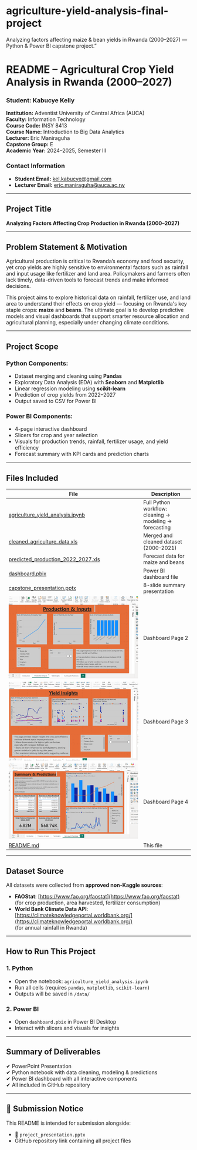 # agriculture-yield-analysis-final-project
Analyzing factors affecting maize &amp; bean yields in Rwanda (2000–2027) — Python &amp; Power BI capstone project.”

#  README – Agricultural Crop Yield Analysis in Rwanda (2000–2027)

###  Student: **Kabucye Kelly**  
**Institution:** Adventist University of Central Africa (AUCA)  
**Faculty:** Information Technology  
**Course Code:** INSY 8413  
**Course Name:** Introduction to Big Data Analytics  
**Lecturer:** Eric Maniraguha  
**Capstone Group:** E  
**Academic Year:** 2024–2025, Semester III

### Contact Information
- **Student Email:** kel.kabucye@gmail.com  
- **Lecturer Email:** eric.maniraguha@auca.ac.rw


---

##  Project Title
**Analyzing Factors Affecting Crop Production in Rwanda (2000–2027)**



---

##  Problem Statement & Motivation

Agricultural production is critical to Rwanda’s economy and food security, yet crop yields are highly sensitive to environmental factors such as rainfall and input usage like fertilizer and land area. Policymakers and farmers often lack timely, data-driven tools to forecast trends and make informed decisions.

This project aims to explore historical data on rainfall, fertilizer use, and land area to understand their effects on crop yield — focusing on Rwanda's key staple crops: **maize** and **beans**. The ultimate goal is to develop predictive models and visual dashboards that support smarter resource allocation and agricultural planning, especially under changing climate conditions.


---

## Project Scope

### Python Components:
- Dataset merging and cleaning using **Pandas**
- Exploratory Data Analysis (EDA) with **Seaborn** and **Matplotlib**
- Linear regression modeling using **scikit-learn**
- Prediction of crop yields from 2022–2027
- Output saved to CSV for Power BI

### Power BI Components:
- 4-page interactive dashboard
- Slicers for crop and year selection
- Visuals for production trends, rainfall, fertilizer usage, and yield efficiency
- Forecast summary with KPI cards and prediction charts

---

## Files Included


| File | Description |
|------|-------------|
| [agriculture_yield_analysis.ipynb](agriculture_yield_analysis.ipynb) | Full Python workflow: cleaning → modeling → forecasting |
| [cleaned_agriculture_data.xls](cleaned_agriculture_data.xls) | Merged and cleaned dataset (2000–2021) |
| [predicted_production_2022_2027.xls](predicted_production_2022_2027.xls) | Forecast data for maize and beans |
| [dashboard.pbix](dashboard.pbix) | Power BI dashboard file |
| [capstone_presentation.pptx](capstone_presentation.pptx) | 8-slide summary presentation |
| ![Page 2 – Production & Inputs](screenshots/page2_prod_inputs.PNG) | Dashboard Page 2 |
| ![Page 3 – Yield Efficiency](screenshots/page3_yield_insights.PNG) | Dashboard Page 3 |
| ![Page 4 – Predictions & Summary](screenshots/page4_summary_predictions.PNG) | Dashboard Page 4 |
| [README.md](README.md) | This file |




---

## Dataset Source

All datasets were collected from **approved non-Kaggle sources**:

- **FAOStat**: [https://www.fao.org/faostat](https://www.fao.org/faostat)  
  (for crop production, area harvested, fertilizer consumption)  
- **World Bank Climate Data API**: [https://climateknowledgeportal.worldbank.org/](https://climateknowledgeportal.worldbank.org/)  
  (for annual rainfall in Rwanda)

---

##  How to Run This Project

### 1. Python
- Open the notebook: `agriculture_yield_analysis.ipynb`
- Run all cells (requires `pandas`, `matplotlib`, `scikit-learn`)
- Outputs will be saved in `/data/`

### 2. Power BI
- Open `dashboard.pbix` in Power BI Desktop
- Interact with slicers and visuals for insights

---

## Summary of Deliverables

✔ PowerPoint Presentation  
✔ Python notebook with data cleaning, modeling & predictions  
✔ Power BI dashboard with all interactive components  
✔ All included in GitHub repository

---

## 📧 Submission Notice
This README is intended for submission alongside:
- 📎 `project_presentation.pptx`
-  GitHub repository link containing all project files


